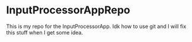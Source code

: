 # InputProcessorAppRepo
This is my repo for the InputProcessorApp. Idk how to use git and I will fix this stuff when I get some idea.
